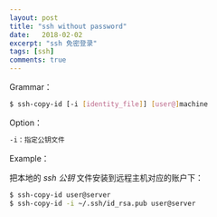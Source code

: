 ```yaml
---
layout: post
title: "ssh without password"
date:   2018-02-02
excerpt: "ssh 免密登录"
tags: [ssh]
comments: true
---
```


Grammar：

```sh
$ ssh-copy-id [-i [identity_file]] [user@]machine
```

Option：

```sh
-i：指定公钥文件
```

Example：

把本地的 *ssh 公钥* 文件安装到远程主机对应的账户下：

```sh
$ ssh-copy-id user@server
$ ssh-copy-id -i ~/.ssh/id_rsa.pub user@server
```